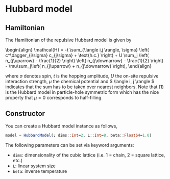 # Hubbard model

## Hamiltonian
The Hamiltonian of the repulsive Hubbard model is given by

\begin{align}
\mathcal{H} = -t \sum_{\langle i,j \rangle, \sigma} \left( c^\dagger_{i\sigma} c_{j\sigma} + \text{h.c.} \right) + U \sum_j \left( n_{j\uparrow} - \frac{1}{2} \right) \left( n_{j\downarrow} - \frac{1}{2} \right) - \mu\sum_j\left( n_{j\uparrow} + n_{j\downarrow} \right),
\end{align}

where $\sigma$ denotes spin, $t$ is the hopping amplitude, $U$ the on-site repulsive interaction strength, $\mu$ the chemical potential and $ \langle i, j \rangle $ indicates that the sum has to be taken over nearest neighbors. Note that (1) is the Hubbard model in particle-hole symmetric form which has the nice property that $\mu = 0$ corresponds to half-filling.

## Constructor
You can create a Hubbard model instance as follows,
```julia
model = HubbardModel(; dims::Int=2, L::Int=8, beta::Float64=1.0)
```

The following parameters can be set via keyword arguments:

* `dims`: dimensionality of the cubic lattice (i.e. 1 = chain, 2 = square lattice, etc.)
* `L`: linear system size
* `beta`: inverse temperature
